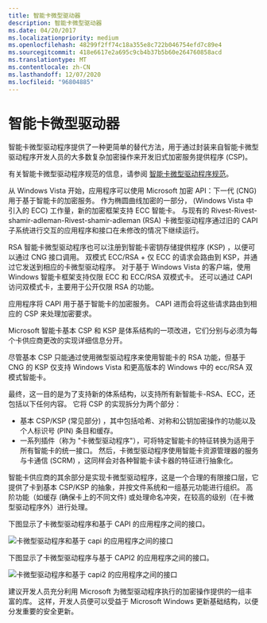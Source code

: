 ```yaml
---
title: 智能卡微型驱动器
description: 智能卡微型驱动器
ms.date: 04/20/2017
ms.localizationpriority: medium
ms.openlocfilehash: 48299f2ff74c18a355e8c722b046754efd7c89e4
ms.sourcegitcommit: 418e6617e2a695c9cb4b37b5b60e264760858acd
ms.translationtype: MT
ms.contentlocale: zh-CN
ms.lasthandoff: 12/07/2020
ms.locfileid: "96804885"
---
```

# <a name="smart-card-minidrivers"></a>智能卡微型驱动器


智能卡微型驱动程序提供了一种更简单的替代方法，用于通过封装来自智能卡微型驱动程序开发人员的大多数复杂加密操作来开发旧式加密服务提供程序 (CSP)。

有关智能卡微型驱动程序规范的信息，请参阅 [智能卡微型驱动程序规范](/previous-versions/windows/hardware/design/dn631754(v=vs.85))。

从 Windows Vista 开始，应用程序可以使用 Microsoft 加密 API：下一代 (CNG) 用于基于智能卡的加密服务。 作为椭圆曲线加密的一部分， (Windows Vista 中引入的 ECC) 工作量，新的加密框架支持 ECC 智能卡。 与现有的 Rivest-Rivest-shamir-adleman-Rivest-shamir-adleman (RSA) 卡微型驱动程序通过旧的 CAPI 子系统进行交互的应用程序和接口在未修改的情况下继续运行。

RSA 智能卡微型驱动程序也可以注册到智能卡密钥存储提供程序 (KSP) ，以便可以通过 CNG 接口调用。 双模式 ECC/RSA + 仅 ECC 的请求会路由到 KSP，并通过它发送到相应的卡微型驱动程序。 对于基于 Windows Vista 的客户端，使用 Windows 智能卡框架支持仅限 ECC 和 ECC/RSA 双模式卡。 还可以通过 CAPI 访问双模式卡，主要用于公开仅限 RSA 的功能。

应用程序将 CAPI 用于基于智能卡的加密服务。 CAPI 进而会将这些请求路由到相应的 CSP 来处理加密要求。

Microsoft 智能卡基本 CSP 和 KSP 是体系结构的一项改进，它们分别与必须为每个卡供应商更改的实现详细信息分开。

尽管基本 CSP 只能通过使用微型驱动程序来使用智能卡的 RSA 功能，但基于 CNG 的 KSP 仅支持 Windows Vista 和更高版本的 Windows 中的 ecc/RSA 双模式智能卡。

最终，这一目的是为了支持新的体系结构，以支持所有新智能卡-RSA、ECC，还包括以下任何内容。 它将 CSP 的实现拆分为两个部分：

-   基本 CSP/KSP (常见部分) ，其中包括哈希、对称和公钥加密操作的功能以及个人标识号 (PIN) 条目和缓存。
-   一系列插件（称为 "卡微型驱动程序"），可将特定智能卡的特征转换为适用于所有智能卡的统一接口。 然后，卡微型驱动程序使用智能卡资源管理器的服务与卡通信 (SCRM) ，这同样会对各种智能卡读卡器的特征进行抽象化。

智能卡供应商的其余部分是实现卡微型驱动程序，这是一个合理的有限接口层，它提供了卡到基本 CSP/KSP 的抽象，并按文件系统和一组基元功能进行组织。 高阶功能（如缓存 (确保卡上的不同文件) 或处理命名冲突，在较高的级别（在卡微型驱动程序外）进行处理。

下图显示了卡微型驱动程序和基于 CAPI 的应用程序之间的接口。

![卡微型驱动程序和基于 capi 的应用程序之间的接口](images/capiinterface.png)

下图显示了卡微型驱动程序与基于 CAPI2 的应用程序之间的接口。

![卡微型驱动程序和基于 capi2 的应用程序之间的接口](images/capi2interface.png)

建议开发人员充分利用 Microsoft 为微型驱动程序执行的加密操作提供的一组丰富的库。 这样，开发人员便可以受益于 Microsoft Windows 更新基础结构，以便分发重要的安全更新。

 

